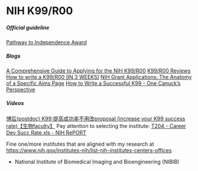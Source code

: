 # NIH K99/R00

##### Official guideline
[Pathway to Independence Award](https://researchtraining.nih.gov/programs/career-development/k99-r00)

##### Blogs
[A Comprehensive Guide to Applying for the NIH K99/R00](http://www.brains-explained.com/guide-to-applying-for-the-k99-r00/)
[K99/R00 Reviews](http://www.brains-explained.com/k99r00-reviews/)
[How to write a K99/R00 (IN 3 WEEKS)](http://pathway2insanity.blogspot.com/)
[NIH Grant Applications: The Anatomy of a Specific Aims Page](https://www.biosciencewriters.com/NIH-Grant-Applications-The-Anatomy-of-a-Specific-Aims-Page.aspx)
[How to Write a Successful K99 - One Canuck’s Perspective](https://www.jordandward.com/k99-grant-writing.html)

##### Videos
[博后(postdoc) K99:提高成功率不用改proposal (increase your K99 success rate)【生物faculty】](https://www.youtube.com/watch?v=T7q97mT96aw&list=PLwK5qy-SqyStCXjBLXywItsm2rAAnPmK8)
Pay attention to selecting the institute: [T204 - Career Dev Succ Rate.xls - NIH RePORT](https://report.nih.gov/displayreport.aspx?rid=551)

Fine one/more institutes that are aligned with my research at https://www.nih.gov/institutes-nih/list-nih-institutes-centers-offices
- National Institute of Biomedical Imaging and Bioengineering (NIBIB)
